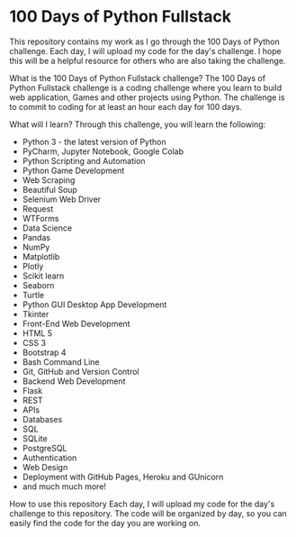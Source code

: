 # 100 Days of Python Fullstack

This repository contains my work as I go through the 100 Days of Python challenge. Each day, I will upload my code for the day's challenge. I hope this will be a helpful resource for others who are also taking the challenge.

What is the 100 Days of Python Fullstack challenge?
The 100 Days of Python Fullstack challenge is a coding challenge where you learn to build web application, Games and other projects using Python. The challenge is to commit to coding for at least an hour each day for 100 days.


What will I learn?
Through this challenge, you will learn the following:

* Python 3 - the latest version of Python
* PyCharm, Jupyter Notebook, Google Colab
* Python Scripting and Automation
* Python Game Development
* Web Scraping
* Beautiful Soup
* Selenium Web Driver
* Request
* WTForms
* Data Science
* Pandas
* NumPy
* Matplotlib
* Plotly
* Scikit learn
* Seaborn
* Turtle
* Python GUI Desktop App Development
* Tkinter
* Front-End Web Development
* HTML 5
* CSS 3
* Bootstrap 4
* Bash Command Line
* Git, GitHub and Version Control
* Backend Web Development
* Flask
* REST
* APIs
* Databases
* SQL
* SQLite
* PostgreSQL
* Authentication
* Web Design
* Deployment with GitHub Pages, Heroku and GUnicorn
* and much much more!


How to use this repository
Each day, I will upload my code for the day's challenge to this repository. The code will be organized by day, so you can easily find the code for the day you are working on.
